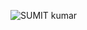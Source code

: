 <p align="left"> <img src="https://komarev.com/ghpvc/?username=Sumit931kr&label=Profile%20views&color=0e75b6&style=flat" alt="SUMIT kumar" /> </p> <div align="center"> 
